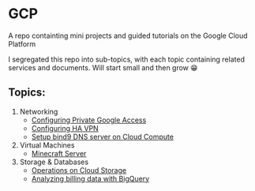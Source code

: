 # GCP
A repo containting mini projects and guided tutorials on the Google Cloud Platform

I segregated this repo into sub-topics, with each topic containing related services and documents. Will start small and then grow 😁

## Topics:
1. Networking
   - [Configuring Private Google Access](https://github.com/a-elfateh/GCP/blob/main/docs/1-%20Networking/Private%20Google%20Access.md)
   - [Configuring HA VPN](https://github.com/a-elfateh/GCP/blob/main/docs/1-%20Networking/HA%20VPN.md)
   - [Setup bind9 DNS server on Cloud Compute](https://github.com/a-elfateh/GCP/blob/main/docs/1-%20Networking/Custom%20DNS%20Server%20Using%20Compute%20Instances)
2. Virtual Machines
   - [Minecraft Server](https://github.com/a-elfateh/GCP/blob/main/docs/3-%20Virutal%20Machines/Minecraft%20Server.md)
3. Storage & Databases
   - [Operations on Cloud Storage](https://github.com/a-elfateh/GCP/blob/a5400b9577347770de0f117950ece8235dd298ab/docs/2-%20Storage%20%26%20Databases/Cloud%20Storage.md)
   - [Analyzing billing data with BigQuery](https://github.com/a-elfateh/GCP/blob/main/docs/2-%20Storage%20%26%20Databases/Analyzing%20billing%20data%20with%20BiqQuery.md)
